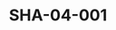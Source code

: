 ---
pid: SHA-04-001
title: SHA-04-001
language: en
collection: Sharhabil Ahmed
original_label: 
rights: Sharhabil Ahmed
location_of_original: Sharhabil Ahmed
photographer_or_studio: 
scanned_from: photograph 10.7 by 12.7
_date: 1964-1965
location: Khartoum, Educational Publishing House
description: Director Mahdi 'Ali Sharafi Chief Editor of Sibyan Rida Muhammad Osman
  Editor Muhammad Osman al Shaigi
additional_notes: 
permission_display: 'yes'
on_server: 'no'
on_website: 'no'
permalink: /archive/en/sha-04-001.html
layout: photo-page
---